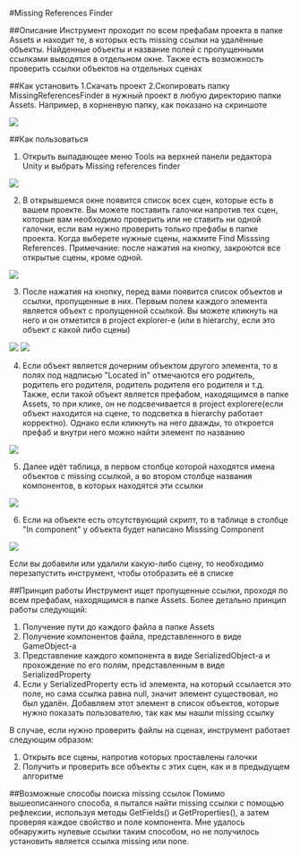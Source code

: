 #Missing References Finder

##Описание
Инструмент проходит по всем префабам проекта в папке Assets и находит те, в которых есть missing ссылки на удалённые объекты. Найденные объекты и название полей с пропущенными ссылками выводятся в отдельном окне. Также есть возможность проверить ссылки объектов на отдельных сценах

##Как установить
1.Скачать проект
2.Скопировать папку MissingReferencesFinder в нужный проект в любую директорию папки Assets. Например, в корненвую папку, как показано на скриншоте 

![](images/DestFolder.png)

##Как пользоваться
1. Открыть выпадающее меню Tools на верхней панели редактора Unity и выбрать Missing references finder

![](images/MenuItem.png)

2. В открывшемся окне появится список всех сцен, которые есть в вашем проекте. Вы можете поставить галочки напротив тех сцен, которые вам необходимо проверить или не ставить ни одной галочки, если вам нужно проверить только префабы в папке проекта. Когда выберете нужные сцены, нажмите Find Misssing References.
Примечание: после нажатия на кнопку, закроются все открытые сцены, кроме одной.

![](images/SelectScene.png)

3. После нажатия на кнопку, перед вами появится список объектов и ссылки, пропущенные в них. Первым полем каждого элемента является объект с пропущенной ссылкой. Вы можете кликнуть на него и он отметится в project explorer-e (или в hierarchy, если это объект с какой либо сцены)

![](images/FindInExplorer.png)
![](images/FindInExplorer1.png)

4. Если объект является дочерним объектом другого элемента, то в полях под надписью "Located in" отмечаются его родитель, родитель его родителя, родитель родителя его родителя и т.д. Также, если такой объект является префабом, находящимся в папке Assets, то при клике, он не подсвечивается в project explorere(если объект находится на сцене, то подсветка в hierarchy работает корректно). Однако если кликнуть на него дважды, то откроется префаб и внутри него можно найти элемент по названию

![](images/FindChild.png)

5. Далее идёт таблица, в первом столбце которой находятся имена объектов с missing ссылкой, а во втором столбце названия компонентов, в которых находятся эти ссылки

![](images/MissingRefs.png)

6. Если на объекте есть отсутствующий скрипт, то в таблице в столбце "In component" у объекта будет написано Misssing Component

![](images/MissingScript.png)

Если вы добавили или удалили какую-либо сцену, то необходимо перезапустить инструмент, чтобы отобразить её в списке

##Принцип работы
Инструмент ищет пропущенные ссылки, проходя по всем префабам, находящимся в папке Assets.
Более детально принцип работы следующий:
1. Получение пути до каждого файла в папке Assets
2. Получение компонентов файла, представленного в виде GameObject-a
3. Представление каждого компонента в виде SerializedObject-а и прохождение по его полям, представленным в виде SerializedProperty
4. Если у SerializedProperty есть id элемента, на который ссылается это поле, но сама ссылка равна null, значит элемент существовал, но был удалён. Добавляем этот элемент в список объектов, которые нужно показать пользователю, так как мы нашли missing ссылку

В случае, если нужно проверить файлы на сценах, инструмент работает следующим образом:
1. Открыть все сцены, напротив которых проставлены галочки
2. Получить и проверить все объекты с этих сцен, как и в предыдущем алгоритме

##Возможные способы поиска missing ссылок
Помимо вышеописанного способа, я пытался найти missing ссылки с помощью рефлексии, используя методы GetFields() и GetProperties(), а затем проверяя каждое свойство и поле компонента. Мне удалось обнаружить нулевые ссылки таким способом, но не получилось установить является ссылка missing или none.